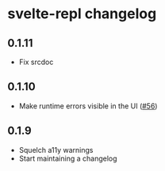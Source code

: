 # svelte-repl changelog

## 0.1.11

* Fix srcdoc

## 0.1.10

* Make runtime errors visible in the UI ([#56](https://github.com/sveltejs/svelte-repl/pull/56))

## 0.1.9

* Squelch a11y warnings
* Start maintaining a changelog